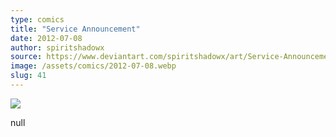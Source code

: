 ```yaml
---
type: comics
title: "Service Announcement"
date: 2012-07-08
author: spiritshadowx
source: https://www.deviantart.com/spiritshadowx/art/Service-Announcement-313452274
image: /assets/comics/2012-07-08.webp
slug: 41
---
```


![](/assets/comics/2012-07-08.webp)

null
